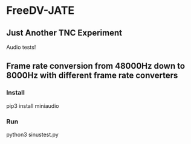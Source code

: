 # FreeDV-JATE
## Just Another TNC Experiment

Audio tests! 

## Frame rate conversion from 48000Hz down to 8000Hz with different frame rate converters

### Install
pip3 install miniaudio


### Run
python3 sinustest.py
